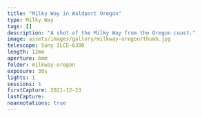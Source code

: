 ```yaml
---
title: "Milky Way in Waldport Oregon"
type: Milky Way
tags: []
description: "A shot of the Milky Way from the Oregon coast."
image: assets/images/gallery/milkway-oregon/thumb.jpg
telescope: Sony ILCE-6300
length: 12mm
aperture: 6mm
folder: milkway-oregon
exposure: 30s
lights: 1
sessions: 1
firstCapture: 2021-12-23
lastCapture: 
noannotations: true
---
```

